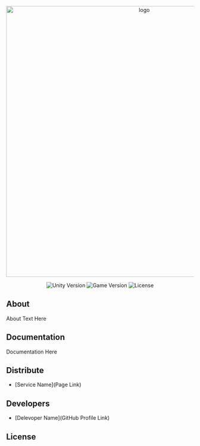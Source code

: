 <p align="center">
      <img src="https://joytop.uz/static/media/logo.e6fa5e4a.svg" alt ="logo" width="726">
</p>

<p align="center">
   <img src="" alt="Unity Version">
   <img src="" alt="Game Version">
   <img src="" alt="License">
</p>

## About

About Text Here

## Documentation

Documentation Here

## Distribute

- [Service Name](Page Link)

## Developers

- [Delevoper Name](GitHub Profile Link)

## License
